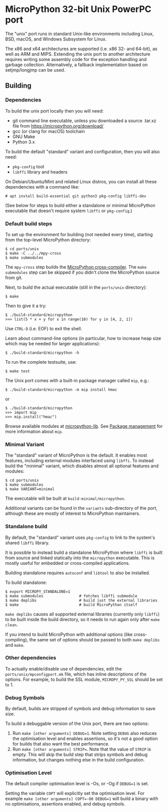 MicroPython 32-bit Unix PowerPC port
=====================

The "unix" port runs in standard Unix-like environments including Linux, BSD,
macOS, and Windows Subsystem for Linux.

The x86 and x64 architectures are supported (i.e. x86 32- and 64-bit), as well
as ARM and MIPS. Extending the unix port to another architecture requires
writing some assembly code for the exception handling and garbage collection.
Alternatively, a fallback implementation based on setjmp/longjmp can be used.

Building
--------

### Dependencies

To build the unix port locally then you will need:

* git command line executable, unless you downloaded a source .tar.xz file from
  https://micropython.org/download/
* gcc (or clang for macOS) toolchain
* GNU Make
* Python 3.x

To build the default "standard" variant and configuration, then you will also
need:

* `pkg-config` tool
* `libffi` library and headers

On Debian/Ubuntu/Mint and related Linux distros, you can install all these
dependencies with a command like:

```
# apt install build-essential git python3 pkg-config libffi-dev
```

(See below for steps to build either a standalone or minimal MicroPython
executable that doesn't require system `libffi` or `pkg-config`.)

### Default build steps

To set up the environment for building (not needed every time), starting from
the top-level MicroPython directory:

    $ cd ports/unix
    $ make -C ../../mpy-cross
    $ make submodules

The `mpy-cross` step builds the [MicroPython
cross-compiler](https://github.com/micropython/micropython/?tab=readme-ov-file#the-micropython-cross-compiler-mpy-cross).
The `make submodules` step can be skipped if you didn't clone the MicroPython
source from git.

Next, to build the actual executable (still in the `ports/unix` directory):

    $ make

Then to give it a try:

    $ ./build-standard/micropython
    >>> list(5 * x + y for x in range(10) for y in [4, 2, 1])

Use `CTRL-D` (i.e. EOF) to exit the shell.

Learn about command-line options (in particular, how to increase heap size
which may be needed for larger applications):

    $ ./build-standard/micropython -h

To run the complete testsuite, use:

    $ make test

The Unix port comes with a built-in package manager called `mip`, e.g.:

    $ ./build-standard/micropython -m mip install hmac

or

    $ ./build-standard/micropython
    >>> import mip
    >>> mip.install("hmac")

Browse available modules at
[micropython-lib](https://github.com/micropython/micropython-lib). See
[Package management](https://docs.micropython.org/en/latest/reference/packages.html)
for more information about `mip`.

### Minimal Variant

The "standard" variant of MicroPython is the default. It enables most features,
including external modules interfaced using `libffi`. To instead build the
"minimal" variant, which disables almost all optional features and modules:

    $ cd ports/unix
    $ make submodules
    $ make VARIANT=minimal

The executable will be built at `build-minimal/micropython`.

Additional variants can be found in the `variants` sub-directory of the port,
although these are mostly of interest to MicroPython maintainers.

### Standalone build

By default, the "standard" variant uses `pkg-config` to link to the system's
shared `libffi` library.

It is possible to instead build a standalone MicroPython where `libffi` is built
from source and linked statically into the `micropython` executable. This is
mostly useful for embedded or cross-compiled applications.

Building standalone requires `autoconf` and `libtool` to also be installed.

To build standalone:

    $ export MICROPY_STANDALONE=1
    $ make submodules                # fetches libffi submodule
    $ make deplibs                   # build just the external libraries
    $ make                           # build MicroPython itself

`make deplibs` causes all supported external libraries (currently only `libffi`)
to be built inside the build directory, so it needs to run again only after
`make clean`.

If you intend to build MicroPython with additional options (like
cross-compiling), the same set of options should be passed to both `make
deplibs` and `make`.

### Other dependencies

To actually enable/disable use of dependencies, edit the
`ports/unix/mpconfigport.mk` file, which has inline descriptions of the
options. For example, to build the SSL module, `MICROPY_PY_SSL` should be
set to 1.

### Debug Symbols

By default, builds are stripped of symbols and debug information to save size.

To build a debuggable version of the Unix port, there are two options:

1. Run `make [other arguments] DEBUG=1`. Note setting `DEBUG` also reduces the
   optimisation level and enables assertions, so it's not a good option for
   builds that also want the best performance.
2. Run `make [other arguments] STRIP=`. Note that the value of `STRIP` is
   empty. This will skip the build step that strips symbols and debug
   information, but changes nothing else in the build configuration.

### Optimisation Level

The default compiler optimisation level is -Os, or -Og if `DEBUG=1` is set.

Setting the variable `COPT` will explicitly set the optimisation level. For
example `make [other arguments] COPT=-O0 DEBUG=1` will build a binary with no
optimisations, assertions enabled, and debug symbols.
